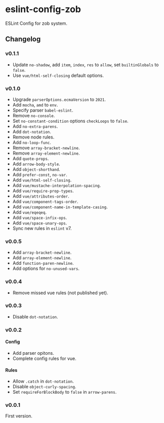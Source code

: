 # eslint-config-zob

ESLint Config for zob system.

## Changelog

### v0.1.1

- Update `no-shadow`, add `item`, `index`, `res` to `allow`, set `builtinGlobals` to `false`.
- Use `vue/html-self-closing` default options.

### v0.1.0

- Upgrade `parserOptions.ecmaVersion` to `2021`.
- Add `mocha`, `amd` to `env`.
- Specify parser `babel-eslint`.
- Remove `no-console`.
- Set `no-constant-condition` options `checkLoops` to `false`.
- Add `no-extra-parens`.
- Add `dot-notation`.
- Remove node rules.
- Add `no-loop-func`.
- Remove `array-bracket-newline`.
- Remove `array-element-newline`.
- Add `quote-props`.
- Add `arrow-body-style`.
- Add `object-shorthand`.
- Add `prefer-const`, `no-var`.
- Add `vue/html-self-closing`.
- Add `vue/mustache-interpolation-spacing`.
- Add `vue/require-prop-types`.
- Add `vue/attributes-order`.
- Add `vue/component-tags-order`.
- Add `vue/component-name-in-template-casing`.
- Add `vue/eqeqeq`.
- Add `vue/space-infix-ops`.
- Add `vue/space-unary-ops`.
- Sync new rules in `eslint` v7.

### v0.0.5

- Add `array-bracket-newline`.
- Add `array-element-newline`.
- Add `function-paren-newline`.
- Add options for `no-unused-vars`.

### v0.0.4

- Remove missed vue rules (not published yet).

### v0.0.3

- Disable `dot-notation`.

### v0.0.2

#### Config

- Add parser opitons.
- Complete config rules for vue.

#### Rules

- Allow `.catch` in `dot-notation`.
- Disable `object-curly-spacing`.
- Set `requireForBlockBody` to `false` in `arrow-parens`.

### v0.0.1

First version.
